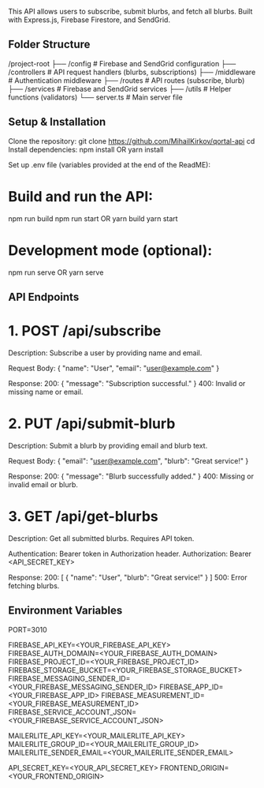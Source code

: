 This API allows users to subscribe, submit blurbs, and fetch all blurbs. Built with Express.js, Firebase Firestore, and SendGrid.

## Folder Structure
/project-root
├── /config              # Firebase and SendGrid configuration
├── /controllers         # API request handlers (blurbs, subscriptions)
├── /middleware          # Authentication middleware
├── /routes              # API routes (subscribe, blurb)
├── /services            # Firebase and SendGrid services
├── /utils               # Helper functions (validators)
└── server.ts            # Main server file



## Setup & Installation

Clone the repository:
git clone https://github.com/MihailKirkov/qortal-api
cd <project-directory>
Install dependencies:
npm install
OR
yarn install

Set up .env file (variables provided at the end of the ReadME):

# Build and run the API:
npm run build
npm run start
OR
yarn build
yarn start

# Development mode (optional):
npm run serve
OR
yarn serve


## API Endpoints

# 1. POST /api/subscribe
Description: Subscribe a user by providing name and email.

Request Body:
{ "name": "User", "email": "user@example.com" }

Response:
200: { "message": "Subscription successful." }
400: Invalid or missing name or email.


# 2. PUT /api/submit-blurb
Description: Submit a blurb by providing email and blurb text.

Request Body:
{ "email": "user@example.com", "blurb": "Great service!" }

Response:
200: { "message": "Blurb successfully added." }
400: Missing or invalid email or blurb.


# 3. GET /api/get-blurbs
Description: Get all submitted blurbs. Requires API token.

Authentication: Bearer token in Authorization header.
Authorization: Bearer <API_SECRET_KEY>

Response:
200: [ { "name": "User", "blurb": "Great service!" } ]
500: Error fetching blurbs.

## Environment Variables
PORT=3010


FIREBASE_API_KEY=<YOUR_FIREBASE_API_KEY>
FIREBASE_AUTH_DOMAIN=<YOUR_FIREBASE_AUTH_DOMAIN>
FIREBASE_PROJECT_ID=<YOUR_FIREBASE_PROJECT_ID>
FIREBASE_STORAGE_BUCKET=<YOUR_FIREBASE_STORAGE_BUCKET>
FIREBASE_MESSAGING_SENDER_ID=<YOUR_FIREBASE_MESSAGING_SENDER_ID>
FIREBASE_APP_ID=<YOUR_FIREBASE_APP_ID>
FIREBASE_MEASUREMENT_ID=<YOUR_FIREBASE_MEASUREMENT_ID>
FIREBASE_SERVICE_ACCOUNT_JSON=<YOUR_FIREBASE_SERVICE_ACCOUNT_JSON>

MAILERLITE_API_KEY=<YOUR_MAILERLITE_API_KEY>
MAILERLITE_GROUP_ID=<YOUR_MAILERLITE_GROUP_ID>
MAILERLITE_SENDER_EMAIL=<YOUR_MAILERLITE_SENDER_EMAIL>

API_SECRET_KEY=<YOUR_API_SECRET_KEY>
FRONTEND_ORIGIN=<YOUR_FRONTEND_ORIGIN>